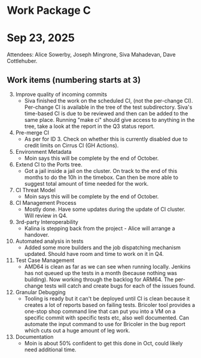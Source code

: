 # Work Package C

# Sep 23, 2025

Attendees:  Alice Sowerby, Joseph Mingrone,  Siva Mahadevan, Dave Cottlehuber.

## Work items (numbering starts at 3\)

3. Improve quality of incoming commits  
   * Siva finished the work on the scheduled CI, (not the per-change CI). Per-change CI is available in the tree of the test subdirectory. Siva's time-based CI is due to be reviewed and then can be added to the same place. Running "make ci" should give access to anything in the tree, take a look at the report in the Q3 status report.  
4. Pre-merge CI  
   * As per for ID 3\. Check on whether this is currently disabled due to credit limits on Cirrus CI (GH Actions).  
5. Environment Metadata  
   * Moin says this will be complete by the end of October.  
6. Extend CI to the Ports tree.  
   * Got a jail inside a jail on the cluster. On track to the end of this months to do the 10h in the timebox. Can then be more able to suggest total amount of time needed for the work.  
7. CI Threat Model  
   * Moin says this will be complete by the end of October.  
8. CI Management Process  
   * Mostly done. Have some updates during the update of CI cluster. Will review in Q4.  
9. 3rd-party Interoperability  
   * Kalina is stepping back from the project \- Alice will arrange a handover.  
10. Automated analysis in tests  
    * Added some more builders and the job dispatching mechanism updated. Should have room and time to work on it in Q4.  
11. Test Case Management  
    * AMD64 is clean as far as we can see when running locally. Jenkins has not queued up the tests in a month (because nothing was building). Now working through the backlog for ARM64. The per-change tests will catch and create bugs for each of the issues found.  
12. Granular Debugging  
    * Tooling is ready but it can't be deployed until CI is clean because it creates a lot of reports based on failing tests. Bricoler tool provides a one-stop shop command line that can put you into a VM on a specific commit with specific tests etc, also well documented. Can automate the input command to use for Bricoler in the bug report which cuts out a huge amount of leg work.  
13. Documentation  
    * Moin is about 50% confident to get this done in Oct, could likely need additional time.